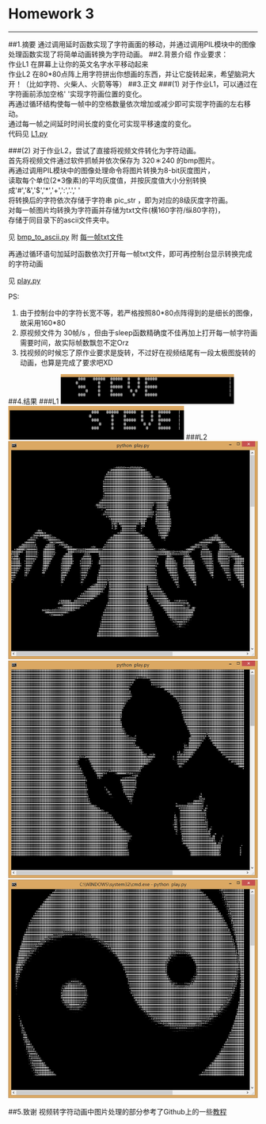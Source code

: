 # Homework 3
---
##1.摘要
通过调用延时函数实现了字符画面的移动，并通过调用PIL模块中的图像处理函数实现了将简单动画转换为字符动画。
##2.背景介绍
作业要求：  
作业L1 在屏幕上让你的英文名字水平移动起来  
作业L2 在80*80点阵上用字符拼出你想画的东西，并让它旋转起来，希望脑洞大开！（比如字符、火柴人、火箭等等）
##3.正文
###(1)
对于作业L1，可以通过在字符画前添加空格' '实现字符画位置的变化。  
再通过循环结构使每一帧中的空格数量依次增加或减少即可实现字符画的左右移动。  
通过每一帧之间延时时间长度的变化可实现平移速度的变化。  
代码见 [L1.py](https://github.com/Steve-42/compuational_physics_N2014301020077/blob/master/Homework3/L1.py)

###(2)
对于作业L2，尝试了直接将视频文件转化为字符动画。  
首先将视频文件通过软件抓帧并依次保存为 320＊240 的bmp图片。  
再通过调用PIL模块中的图像处理命令将图片转换为8-bit灰度图片，  
读取每个单位(2\*3像素)的平均灰度值，并按灰度值大小分别转换成'#','&','$','\*','+',':','.',' '  
将转换后的字符依次存储于字符串 pic_str ，即为对应的8级灰度字符画。  
对每一帧图片均转换为字符画并存储为txt文件(横160字符/纵80字符)，  
存储于同目录下的ascii文件夹中。

见 [bmp_to_ascii.py](https://github.com/Steve-42/compuational_physics_N2014301020077/blob/master/Homework3/bmp_to_ascii.py)
附 [每一帧txt文件](http://pan.baidu.com/s/1c0zhHs)

再通过循环语句加延时函数依次打开每一帧txt文件，即可再控制台显示转换完成的字符动画

见 [play.py](https://github.com/Steve-42/compuational_physics_N2014301020077/blob/master/Homework3/play.py)

PS:  
1. 由于控制台中的字符长宽不等，若严格按照80\*80点阵得到的是细长的图像，故采用160\*80  
2. 原视频文件为 30帧/s ，但由于sleep函数精确度不佳再加上打开每一帧字符画需要时间，故实际帧数飘忽不定Orz  
3. 找视频的时候忘了原作业要求是旋转，不过好在视频结尾有一段太极图旋转的动画，也算是完成了要求吧XD  

##4.结果
###L1
![](https://github.com/Steve-42/compuational_physics_N2014301020077/blob/master/Homework3/screenshot4.png)
![](https://github.com/Steve-42/compuational_physics_N2014301020077/blob/master/Homework3/screenshot5.png)
###L2
![](https://github.com/Steve-42/compuational_physics_N2014301020077/blob/master/Homework3/screenshot1.png)
![](https://github.com/Steve-42/compuational_physics_N2014301020077/blob/master/Homework3/screenshot2.png)
![](https://github.com/Steve-42/compuational_physics_N2014301020077/blob/master/Homework3/screenshot3.png)

##5.致谢
视频转字符动画中图片处理的部分参考了Github上的一些[教程](https://github.com/grzhan/badapple_ascii_anime)

